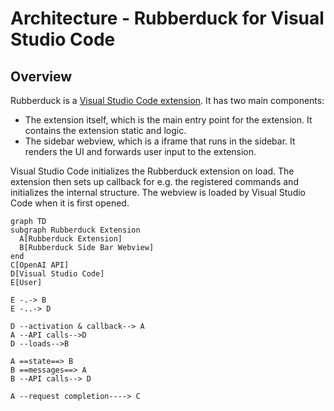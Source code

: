 # Architecture - Rubberduck for Visual Studio Code

## Overview

Rubberduck is a [Visual Studio Code extension](https://code.visualstudio.com/api). It has two main components:

- The extension itself, which is the main entry point for the extension. It contains the extension static and logic.
- The sidebar webview, which is a iframe that runs in the sidebar. It renders the UI and forwards user input to the extension.

Visual Studio Code initializes the Rubberduck extension on load. The extension then sets up callback for e.g. the registered commands and initializes the internal structure. The webview is loaded by Visual Studio Code when it is first opened.

```mermaid
graph TD
subgraph Rubberduck Extension
  A[Rubberduck Extension]
  B[Rubberduck Side Bar Webview]
end
C[OpenAI API]
D[Visual Studio Code]
E[User]

E -.-> B
E -..-> D

D --activation & callback--> A
A --API calls-->D
D --loads-->B

A ==state==> B
B ==messages==> A
B --API calls--> D

A --request completion----> C
```
